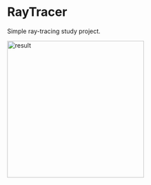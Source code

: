 # RayTracer
Simple ray-tracing study project.

<img width="317" alt="result" src="https://user-images.githubusercontent.com/15870496/112654121-21341c80-8e60-11eb-8157-272d5f823cfe.png">
